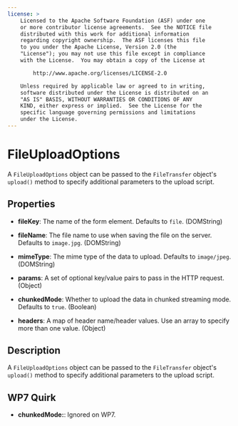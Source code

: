 ```yaml
---
license: >
    Licensed to the Apache Software Foundation (ASF) under one
    or more contributor license agreements.  See the NOTICE file
    distributed with this work for additional information
    regarding copyright ownership.  The ASF licenses this file
    to you under the Apache License, Version 2.0 (the
    "License"); you may not use this file except in compliance
    with the License.  You may obtain a copy of the License at

        http://www.apache.org/licenses/LICENSE-2.0

    Unless required by applicable law or agreed to in writing,
    software distributed under the License is distributed on an
    "AS IS" BASIS, WITHOUT WARRANTIES OR CONDITIONS OF ANY
    KIND, either express or implied.  See the License for the
    specific language governing permissions and limitations
    under the License.
---
```


# FileUploadOptions

A `FileUploadOptions` object can be passed to the `FileTransfer`
object's `upload()` method to specify additional parameters to the
upload script.

## Properties

- __fileKey__: The name of the form element.  Defaults to `file`. (DOMString)

- __fileName__: The file name to use when saving the file on the server.  Defaults to `image.jpg`. (DOMString)

- __mimeType__: The mime type of the data to upload.  Defaults to `image/jpeg`. (DOMString)

- __params__: A set of optional key/value pairs to pass in the HTTP request. (Object)

- __chunkedMode__: Whether to upload the data in chunked streaming mode. Defaults to `true`. (Boolean)

- __headers__: A map of header name/header values. Use an array to specify more than one value. (Object)

## Description

A `FileUploadOptions` object can be passed to the `FileTransfer`
object's `upload()` method to specify additional parameters to the
upload script.

## WP7 Quirk

- __chunkedMode:__: Ignored on WP7.
